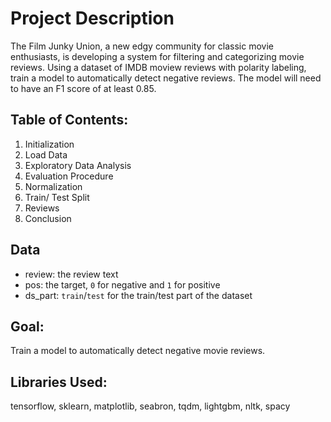 
# Project Description

The Film Junky Union, a new edgy community for classic movie enthusiasts, is developing a system for filtering and categorizing movie reviews. Using a dataset of IMDB moview reviews with polarity labeling, train a model to automatically detect negative reviews. The model will need to have an F1 score of at least 0.85.
## Table of Contents:

1. Initialization
2. Load Data
3. Exploratory Data Analysis
4. Evaluation Procedure
5. Normalization
6. Train/ Test Split
7. Reviews
8. Conclusion



## Data
* review: the review text
* pos: the target, `0` for negative and `1` for positive
* ds_part: `train`/`test` for the train/test part of the dataset

## Goal:
Train a model to automatically detect negative movie reviews. 

## Libraries Used:
tensorflow, sklearn, matplotlib, seabron, tqdm, lightgbm, nltk, spacy